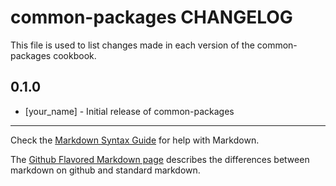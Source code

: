 # common-packages CHANGELOG

This file is used to list changes made in each version of the common-packages cookbook.

## 0.1.0
- [your_name] - Initial release of common-packages

- - -
Check the [Markdown Syntax Guide](http://daringfireball.net/projects/markdown/syntax) for help with Markdown.

The [Github Flavored Markdown page](http://github.github.com/github-flavored-markdown/) describes the differences between markdown on github and standard markdown.

